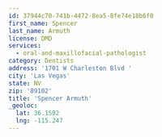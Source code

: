 ```yaml
---
id: 37944c70-741b-4472-8ea5-8fe74e18b6f0
first_name: Spencer
last_name: Armuth
license: DMD
services:
  - oral-and-maxillofacial-pathologist
category: Dentists
address: '1701 W Charleston Blvd '
city: 'Las Vegas'
state: NV
zip: '89102'
title: 'Spencer Armuth'
_geoloc:
  lat: 36.1592
  lng: -115.247
---
```


